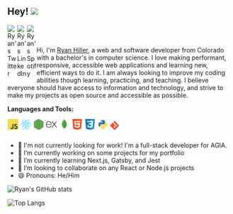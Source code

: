 ## Hey! <img src="https://media.giphy.com/media/hvRJCLFzcasrR4ia7z/giphy.gif" width="25px">

<a href="https://twitter.com/RyanHiller">
  <img align="left" alt="Ryan's Twitter" width="22px" src="https://www.svgrepo.com/show/71327/twitter-square-logo.svg" />
</a>

<a href="https://www.linkedin.com/in/ryan-hiller">
  <img align="left" alt="Ryan's LinkedIn" width="22px" src="https://www.svgrepo.com/show/500918/linkedin.svg" />
</a>

<a href="https://open.spotify.com/user/ryanhiller">
  <img align="left" alt="Ryan's Spotify" width="22px" src="https://upload.wikimedia.org/wikipedia/commons/1/19/Spotify_logo_without_text.svg" />
</a>

<br />

<br />

Hi, I'm [Ryan Hiller](https://ryanhiller.dev), a web and software developer from Colorado with a bachelor's in computer science. I love making performant, responsive, accessible web applications and learning new, efficient ways to do it. I am always looking to improve my coding abilities though learning, practicing, and teaching. I believe everyone should have access to information and technology, and strive to make my projects as open source and accessible as possible.

**Languages and Tools:**
<div>
  <img height="25" alt="JavaScript" title="JavaScript" src="https://raw.githubusercontent.com/devicons/devicon/2ae2a900d2f041da66e950e4d48052658d850630/icons/javascript/javascript-original.svg">
  <img height="25" alt="React" title="React" src="https://raw.githubusercontent.com/devicons/devicon/2ae2a900d2f041da66e950e4d48052658d850630/icons/react/react-original.svg">
  <img height="25" alt="Node.JS" title="Node.JS" src="https://raw.githubusercontent.com/devicons/devicon/2ae2a900d2f041da66e950e4d48052658d850630/icons/nodejs/nodejs-plain.svg">
  <img height="25" alt="Express" title="Express" src="https://raw.githubusercontent.com/devicons/devicon/2ae2a900d2f041da66e950e4d48052658d850630/icons/express/express-original.svg">
  <img height="25" alt="MongoDB" title="MongoDB" src="https://raw.githubusercontent.com/devicons/devicon/2ae2a900d2f041da66e950e4d48052658d850630/icons/mongodb/mongodb-original.svg">
  <img height="25" alt="HTML5" title="HTML5" src="https://raw.githubusercontent.com/devicons/devicon/2ae2a900d2f041da66e950e4d48052658d850630/icons/html5/html5-original.svg">
  <img height="25" alt="CSS3" title="CSS3" src="https://raw.githubusercontent.com/devicons/devicon/2ae2a900d2f041da66e950e4d48052658d850630/icons/css3/css3-original.svg">
  <img height="25" alt="Python" title="Python" src="https://raw.githubusercontent.com/devicons/devicon/2ae2a900d2f041da66e950e4d48052658d850630/icons/python/python-original.svg">
  <img height="20" alt="Git" title="Git" src="https://raw.githubusercontent.com/devicons/devicon/2ae2a900d2f041da66e950e4d48052658d850630/icons/git/git-original.svg">
</div>

### 
- 💼 I'm not currently looking for work! I'm a full-stack developer for AGIA.
- 🔭 I’m currently working on some projects for my portfolio
- 🌱 I’m currently learning Next.js, Gatsby, and Jest
- 👯 I’m looking to collaborate on any React or Node.js projects
- 😄 Pronouns: He/Him

![Ryan's GitHub stats](https://github-readme-stats.vercel.app/api?username=RyanHiller&show_icons=true&theme=github_dark)

![Top Langs](https://github-readme-stats.vercel.app/api/top-langs/?username=RyanHiller&theme=github_dark)

